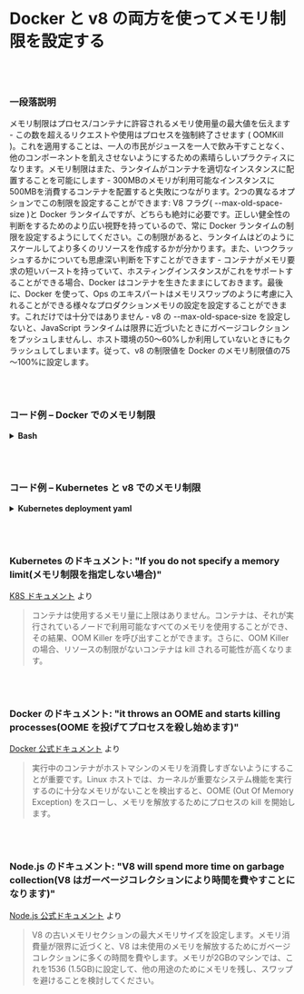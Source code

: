 # Docker と v8 の両方を使ってメモリ制限を設定する

<br/><br/>

### 一段落説明

メモリ制限はプロセス/コンテナに許容されるメモリ使用量の最大値を伝えます - この数を超えるリクエストや使用はプロセスを強制終了させます ( OOMKill )。これを適用することは、一人の市民がジュースを一人で飲み干すことなく、他のコンポーネントを飢えさせないようにするための素晴らしいプラクティスになります。メモリ制限はまた、ランタイムがコンテナを適切なインスタンスに配置することを可能にします - 300MBのメモリが利用可能なインスタンスに500MBを消費するコンテナを配置すると失敗につながります。2つの異なるオプションでこの制限を設定することができます: V8 フラグ( --max-old-space-size )と Docker ランタイムですが、どちらも絶対に必要です。正しい健全性の判断をするためのより広い視野を持っているので、常に Docker ランタイムの制限を設定するようにしてください。この制限があると、ランタイムはどのようにスケールしてより多くのリソースを作成するかが分かります。また、いつクラッシュするかについても思慮深い判断を下すことができます - コンテナがメモリ要求の短いバーストを持っていて、ホスティングインスタンスがこれをサポートすることができる場合、Docker はコンテナを生きたままにしておきます。最後に、Docker を使って、Ops のエキスパートはメモリスワップのように考慮に入れることができる様々なプロダクションメモリの設定を設定することができます。これだけでは十分ではありません - v8 の --max-old-space-size を設定しないと、JavaScript ランタイムは限界に近づいたときにガベージコレクションをプッシュしませんし、ホスト環境の50～60%しか利用していないときにもクラッシュしてしまいます。従って、v8 の制限値を Docker のメモリ制限値の75～100%に設定します。

<br/><br/>

### コード例 – Docker でのメモリ制限

<details>
<summary><strong>Bash</strong></summary>

```
docker run --memory 512m my-node-app
```

</details>

<br/><br/>

### コード例 – Kubernetes と v8 でのメモリ制限

<details>
<summary><strong>Kubernetes deployment yaml</strong></summary>

```
apiVersion: v1
kind: Pod
metadata:
  name: my-node-app
spec:
  containers:
  - name: my-node-app
    image: my-node-app
    resources:
      requests:
        memory: "400Mi"
      limits:
        memory: "500Mi"
    command: ["node index.js --max-old-space-size=350"]
```

</details>

<br/><br/>

### Kubernetes のドキュメント: "If you do not specify a memory limit(メモリ制限を指定しない場合)"

[K8S ドキュメント](https://kubernetes.io/docs/tasks/configure-pod-container/assign-memory-resource/) より

> コンテナは使用するメモリ量に上限はありません。コンテナは、それが実行されているノードで利用可能なすべてのメモリを使用することができ、その結果、OOM Killer を呼び出すことができます。さらに、OOM Killer の場合、リソースの制限がないコンテナは kill される可能性が高くなります。

<br/><br/>

### Docker のドキュメント: "it throws an OOME and starts killing processes(OOME を投げてプロセスを殺し始めます)"

[Docker 公式ドキュメント](https://docs.docker.com/config/containers/resource_constraints/) より

> 実行中のコンテナがホストマシンのメモリを消費しすぎないようにすることが重要です。Linux ホストでは、カーネルが重要なシステム機能を実行するのに十分なメモリがないことを検出すると、OOME (Out Of Memory Exception) をスローし、メモリを解放するためにプロセスの kill を開始します。

<br/><br/>

### Node.js のドキュメント: "V8 will spend more time on garbage collection(V8 はガーベージコレクションにより時間を費やすことになります)"

[Node.js 公式ドキュメント](https://nodejs.org/api/cli.html#cli_max_old_space_size_size_in_megabytes) より

> V8 の古いメモリセクションの最大メモリサイズを設定します。メモリ消費量が限界に近づくと、V8 は未使用のメモリを解放するためにガベージコレクションに多くの時間を費やします。メモリが2GBのマシンでは、これを1536 (1.5GB)に設定して、他の用途のためにメモリを残し、スワップを避けることを検討してください。
